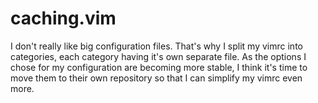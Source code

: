 caching.vim
===========

I don't really like big configuration files. That's why I split my vimrc into
categories, each category having it's own separate file. As the options I chose
for my configuration are becoming more stable, I think it's time to move them
to their own repository so that I can simplify my vimrc even more.
